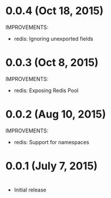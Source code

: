 # 0.0.4 (Oct 18, 2015)

IMPROVEMENTS:

- redis: Ignoring unexported fields

# 0.0.3 (Oct 8, 2015)

IMPROVEMENTS:

- redis: Exposing Redis Pool

# 0.0.2 (Aug 10, 2015)

IMPROVEMENTS:

- redis: Support for namespaces

# 0.0.1 (July 7, 2015)
#
- Initial release
